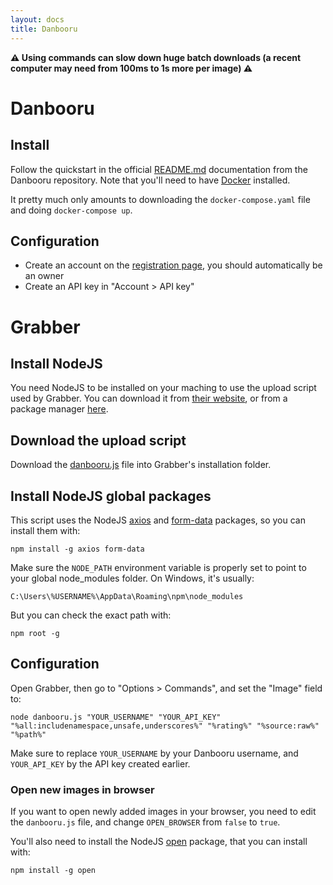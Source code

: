 ```yaml
---
layout: docs
title: Danbooru
---
```




**⚠️ Using commands can slow down huge batch downloads (a recent computer may need from 100ms to 1s more per image) ⚠️**



# Danbooru

## Install
Follow the quickstart in the official [README.md](https://github.com/danbooru/danbooru/blob/master/README.md) documentation from the Danbooru repository.
Note that you'll need to have [Docker](https://docs.docker.com/get-docker/) installed.

It pretty much only amounts to downloading the `docker-compose.yaml` file and doing `docker-compose up`.


## Configuration

* Create an account on the [registration page](http://localhost:3000/users/new), you should automatically be an owner
* Create an API key in "Account > API key"




# Grabber

## Install NodeJS

You need NodeJS to be installed on your maching to use the upload script used by Grabber.
You can download it from [their website](https://nodejs.org/en/download/), or from a package manager [here](https://nodejs.org/en/download/package-manager/).


## Download the upload script

Download the [danbooru.js](danbooru.js) file into Grabber's installation folder.


## Install NodeJS global packages

This script uses the NodeJS [axios](https://www.npmjs.com/package/axios) and [form-data](https://www.npmjs.com/package/form-data) packages, so you can install them with:
```
npm install -g axios form-data
```

Make sure the `NODE_PATH` environment variable is properly set to point to your global node_modules folder. On Windows, it's usually:
```
C:\Users\%USERNAME%\AppData\Roaming\npm\node_modules
```

But you can check the exact path with:
```
npm root -g
```


## Configuration

Open Grabber, then go to "Options > Commands", and set the "Image" field to:
```
node danbooru.js "YOUR_USERNAME" "YOUR_API_KEY" "%all:includenamespace,unsafe,underscores%" "%rating%" "%source:raw%" "%path%"
```

Make sure to replace `YOUR_USERNAME` by your Danbooru username, and `YOUR_API_KEY` by the API key created earlier.

### Open new images in browser

If you want to open newly added images in your browser, you need to edit the `danbooru.js` file, and change `OPEN_BROWSER` from `false` to `true`.

You'll also need to install the NodeJS [open](https://www.npmjs.com/package/open) package, that you can install with:
```
npm install -g open
```